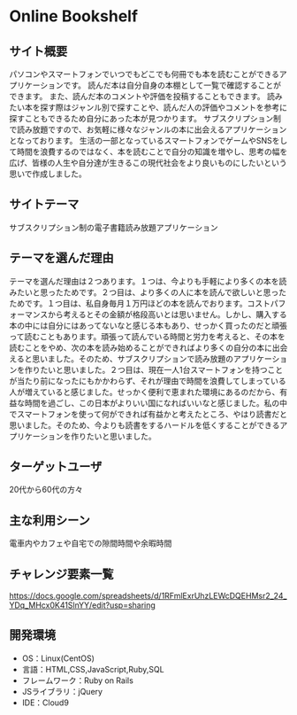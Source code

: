 # Online Bookshelf

## サイト概要

パソコンやスマートフォンでいつでもどこでも何冊でも本を読むことができるアプリケーションです。
読んだ本は自分自身の本棚として一覧で確認することができます。
また、読んだ本のコメントや評価を投稿することもできます。
読みたい本を探す際はジャンル別で探すことや、読んだ人の評価やコメントを参考に探すこともできるため自分にあった本が見つかります。
サブスクリプション制で読み放題ですので、お気軽に様々なジャンルの本に出会えるアプリケーションとなっております。
生活の一部となっているスマートフォンでゲームやSNSをして時間を浪費するのではなく、本を読むことで自分の知識を増やし、思考の幅を広げ、皆様の人生や自分達が生きるこの現代社会をより良いものにしたいという思いで作成しました。

## サイトテーマ

サブスクリプション制の電子書籍読み放題アプリケーション

## テーマを選んだ理由

テーマを選んだ理由は２つあります。１つは、今よりも手軽により多くの本を読みたいと思ったためです。２つ目は、より多くの人に本を読んで欲しいと思ったためです。１つ目は、私自身毎月１万円ほどの本を読んでおります。コストパフォーマンスから考えるとその金額が格段高いとは思いません。しかし、購入する本の中には自分にはあってないなと感じる本もあり、せっかく買ったのだと頑張って読むこともあります。頑張って読んでいる時間と労力を考えると、その本を読むことをやめ、次の本を読み始めることができればより多くの自分の本に出会えると思いました。そのため、サブスクリプションで読み放題のアプリケーションを作りたいと思いました。２つ目は、現在一人1台スマートフォンを持つことが当たり前になったにもかかわらず、それが理由で時間を浪費してしまっている人が増えていると感じました。せっかく便利で恵まれた環境にあるのだから、有益な時間を過ごし、この日本がよりいい国になればいいなと感じました。私の中でスマートフォンを使って何ができれば有益かと考えたところ、やはり読書だと思いました。そのため、今よりも読書をするハードルを低くすることができるアプリケーションを作りたいと思いました。

## ターゲットユーザ

20代から60代の方々

## 主な利用シーン

電車内やカフェや自宅での隙間時間や余暇時間

## チャレンジ要素一覧

https://docs.google.com/spreadsheets/d/1RFmlExrUhzLEWcDQEHMsr2_24_YDq_MHcx0K41SlnYY/edit?usp=sharing


## 開発環境

- OS：Linux(CentOS)
- 言語：HTML,CSS,JavaScript,Ruby,SQL
- フレームワーク：Ruby on Rails
- JSライブラリ：jQuery
- IDE：Cloud9

